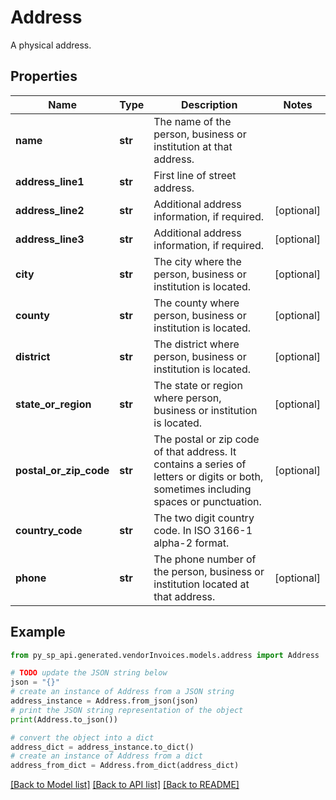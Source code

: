 # Address

A physical address.

## Properties

Name | Type | Description | Notes
------------ | ------------- | ------------- | -------------
**name** | **str** | The name of the person, business or institution at that address. | 
**address_line1** | **str** | First line of street address. | 
**address_line2** | **str** | Additional address information, if required. | [optional] 
**address_line3** | **str** | Additional address information, if required. | [optional] 
**city** | **str** | The city where the person, business or institution is located. | [optional] 
**county** | **str** | The county where person, business or institution is located. | [optional] 
**district** | **str** | The district where person, business or institution is located. | [optional] 
**state_or_region** | **str** | The state or region where person, business or institution is located. | [optional] 
**postal_or_zip_code** | **str** | The postal or zip code of that address. It contains a series of letters or digits or both, sometimes including spaces or punctuation. | [optional] 
**country_code** | **str** | The two digit country code. In ISO 3166-1 alpha-2 format. | 
**phone** | **str** | The phone number of the person, business or institution located at that address. | [optional] 

## Example

```python
from py_sp_api.generated.vendorInvoices.models.address import Address

# TODO update the JSON string below
json = "{}"
# create an instance of Address from a JSON string
address_instance = Address.from_json(json)
# print the JSON string representation of the object
print(Address.to_json())

# convert the object into a dict
address_dict = address_instance.to_dict()
# create an instance of Address from a dict
address_from_dict = Address.from_dict(address_dict)
```
[[Back to Model list]](../README.md#documentation-for-models) [[Back to API list]](../README.md#documentation-for-api-endpoints) [[Back to README]](../README.md)


